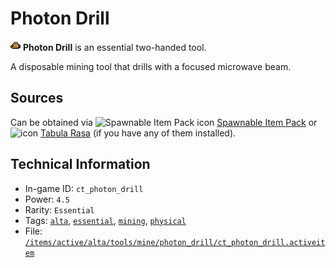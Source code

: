 # Photon Drill

<img src="https://raw.githubusercontent.com/Ceterai/Enternia/main/items/active/alta/tools/mine/photon_drill/icon.png" alt="Photon Drill icon" loading="lazy" width="auto" height="16px"/> **Photon Drill** is an essential two-handed tool.

A disposable mining tool that drills with a focused microwave beam.

## Sources

Can be obtained via <img src="https://raw.githubusercontent.com/Silverfeelin/Starbound-SpawnableItemPack/master/interface/sip/iconSmall.png" alt="Spawnable Item Pack icon" width="18" height="14"/> [Spawnable Item Pack](https://steamcommunity.com/sharedfiles/filedetails/?id=733665104) or <img src="https://steamuserimages-a.akamaihd.net/ugc/263843960696222713/3EC9A7C005541F7D577EBCB8C5736B4EFC9973D6/" alt="icon" width="8" height="12"/> [Tabula Rasa](https://community.playstarbound.com/resources/the-tabula-rasa.3222/) (if you have any of them installed).

## Technical Information

- In-game ID: `ct_photon_drill`
- Power: `4.5`
- Rarity: `Essential`
- Tags: [`alta`](https://ceterai.github.io/MyEnternia/Wiki/Tags/Alta), [`essential`](https://ceterai.github.io/MyEnternia/Wiki/Tags/Essential), [`mining`](https://ceterai.github.io/MyEnternia/Wiki/Tags/Mining), [`physical`](https://ceterai.github.io/MyEnternia/Wiki/Tags/Physical)
- File: [`/items/active/alta/tools/mine/photon_drill/ct_photon_drill.activeitem`](https://github.com/Ceterai/Enternia/blob/main/items/active/alta/tools/mine/photon_drill/ct_photon_drill.activeitem)
